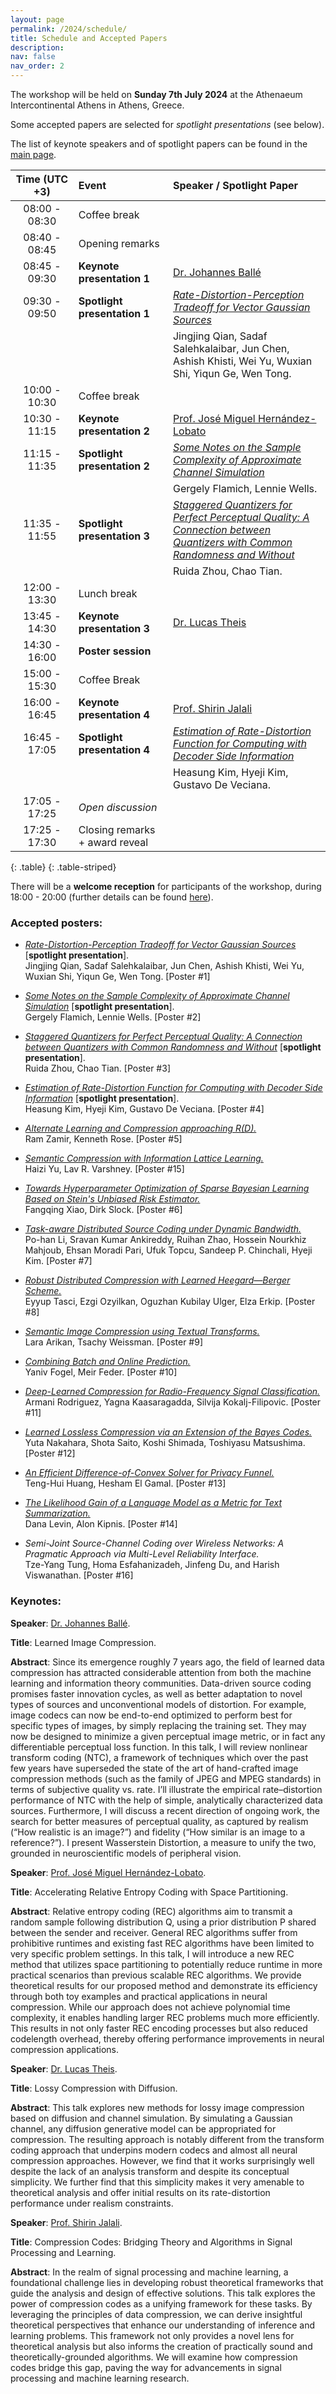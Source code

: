 ```yaml
---
layout: page
permalink: /2024/schedule/
title: Schedule and Accepted Papers
description:
nav: false
nav_order: 2
---
```

The workshop will be held on **Sunday 7th July 2024** at the Athenaeum Intercontinental Athens in Athens, Greece.

Some accepted papers are selected for *spotlight presentations* (see below).

The list of keynote speakers and of spotlight papers can be found in the [main page](https://learn-to-compress-workshop-isit.github.io/).

<style>
table th:first-of-type {
    width: 20%;
}
table th:nth-of-type(2) {
    width: 30%;
}
table th:nth-of-type(3) {
    width: 50%;
}
</style>

| **Time (UTC +3)** | **Event** | **Speaker / Spotlight Paper** |
| :----------:   | :------- | :------- |
| 08:00 - 08:30 | Coffee  break | |
| 08:40 - 08:45 | Opening remarks | | 
| 08:45 - 09:30 | **Keynote presentation 1**  | [Dr. Johannes Ballé](https://balle.io/) |
| 09:30 - 09:50 | **Spotlight presentation 1** | [*Rate-Distortion-Perception Tradeoff for Vector Gaussian Sources*](https://openreview.net/forum?id=NP2eeHpVJO) |
| | | Jingjing Qian, Sadaf Salehkalaibar, Jun Chen, Ashish Khisti, Wei Yu, Wuxian Shi, Yiqun Ge, Wen Tong.|
| 10:00 - 10:30 | Coffee break | |
| 10:30 - 11:15 | **Keynote presentation 2** | [Prof. José Miguel Hernández-Lobato](https://jmhl.org/) |
| 11:15 - 11:35 | **Spotlight presentation 2**  | [*Some Notes on the Sample Complexity of Approximate Channel Simulation*](https://openreview.net/forum?id=Hq07uannyG) |
| | | Gergely Flamich, Lennie Wells. | 
| 11:35 - 11:55 | **Spotlight presentation 3** | [*Staggered Quantizers for Perfect Perceptual Quality: A Connection between Quantizers with Common Randomness and Without*](https://openreview.net/forum?id=keX3SC5cOt) |
| | | Ruida Zhou, Chao Tian. |
| 12:00 - 13:30 | Lunch break | |
| 13:45 - 14:30 | **Keynote presentation 3**  | [Dr. Lucas Theis](https://theis.io/) |
| 14:30 - 16:00 |  **Poster session**  | |
| 15:00 - 15:30 | Coffee Break | | 
| 16:00 - 16:45 | **Keynote presentation 4**  | [Prof. Shirin Jalali](https://sites.google.com/site/shirinjalali/home) |
| 16:45 - 17:05 | **Spotlight presentation 4** | [*Estimation of Rate-Distortion Function for Computing with Decoder Side Information*](https://openreview.net/forum?id=xDa9Dxoww0) |
| | | Heasung Kim, Hyeji Kim, Gustavo De Veciana. |
| 17:05 - 17:25 | *Open discussion* | | 
| 17:25 - 17:30 | Closing remarks + award reveal | | 
{: .table}
{: .table-striped}

There will be a **welcome reception** for participants of the workshop, during 18:00 - 20:00 (further details can be found [here](https://2024.ieee-isit.org/tutorials-and-workshops-reception)).




### **Accepted posters**:

- [*Rate-Distortion-Perception Tradeoff for Vector Gaussian Sources*](https://openreview.net/forum?id=NP2eeHpVJO) [**spotlight presentation**]. \
Jingjing Qian, Sadaf Salehkalaibar, Jun Chen, Ashish Khisti, Wei Yu, Wuxian Shi, Yiqun Ge, Wen Tong. [Poster #1]

- [*Some Notes on the Sample Complexity of Approximate Channel Simulation*](https://openreview.net/forum?id=Hq07uannyG) [**spotlight presentation**]. \
Gergely Flamich, Lennie Wells. [Poster #2]

- [*Staggered Quantizers for Perfect Perceptual Quality: A Connection between Quantizers with Common Randomness and Without*](https://openreview.net/forum?id=keX3SC5cOt) [**spotlight presentation**]. \
Ruida Zhou, Chao Tian. [Poster #3]

- [*Estimation of Rate-Distortion Function for Computing with Decoder Side Information*](https://openreview.net/forum?id=xDa9Dxoww0) [**spotlight presentation**]. \
 Heasung Kim, Hyeji Kim, Gustavo De Veciana. [Poster #4]


- [*Alternate Learning and Compression approaching R(D).*](https://openreview.net/forum?id=gUoegiopC1)\
Ram Zamir, Kenneth Rose. [Poster #5]

- [*Semantic Compression with Information Lattice Learning.*](https://openreview.net/forum?id=Me4WnG7YXc)\
Haizi Yu, Lav R. Varshney. [Poster #15]

- [*Towards Hyperparameter Optimization of Sparse Bayesian Learning Based on Stein's Unbiased Risk Estimator.*](https://openreview.net/forum?id=uIdmrxiwEN)\
Fangqing Xiao, Dirk Slock. [Poster #6]

- [*Task-aware Distributed Source Coding under Dynamic Bandwidth.*](https://openreview.net/forum?id=kAJuNaozWY)\
Po-han Li, Sravan Kumar Ankireddy, Ruihan Zhao, Hossein Nourkhiz Mahjoub, Ehsan Moradi Pari, Ufuk Topcu, Sandeep P. Chinchali, Hyeji Kim. [Poster #7]


- [*Robust Distributed Compression with Learned Heegard—Berger Scheme.*](https://openreview.net/forum?id=4V6nB9oH1w)\
Eyyup Tasci, Ezgi Ozyilkan, Oguzhan Kubilay Ulger, Elza Erkip. [Poster #8]

- [*Semantic Image Compression using Textual Transforms.*](https://openreview.net/forum?id=KPVnWPZzzq)\
Lara Arikan, Tsachy Weissman. [Poster #9]


- [*Combining Batch and Online Prediction.*](https://openreview.net/forum?id=fRgRzxhIax)\
Yaniv Fogel, Meir Feder. [Poster #10]

- [*Deep-Learned Compression for Radio-Frequency Signal Classification.*](https://openreview.net/forum?id=T3DPLRYzD9)\
Armani Rodriguez, Yagna Kaasaragadda, Silvija Kokalj-Filipovic. [Poster #11]

- [*Learned Lossless Compression via an Extension of the Bayes Codes.*](https://openreview.net/forum?id=UQx2TYcdmU)\
Yuta Nakahara, Shota Saito, Koshi Shimada, Toshiyasu Matsushima. [Poster #12]

- [*An Efficient Difference-of-Convex Solver for Privacy Funnel.*](https://openreview.net/forum?id=dO66fjGG6J)\
Teng-Hui Huang, Hesham El Gamal. [Poster #13]

- [*The Likelihood Gain of a Language Model as a Metric for Text Summarization.*](https://openreview.net/forum?id=YeKgNL7G7Q)\
Dana Levin, Alon Kipnis. [Poster #14]

- *Semi-Joint Source-Channel Coding over Wireless Networks: A Pragmatic Approach via Multi-Level Reliability Interface.*  \
Tze-Yang Tung, Homa Esfahanizadeh, Jinfeng Du, and Harish Viswanathan. [Poster #16]


### **Keynotes**:

**Speaker**: [Dr. Johannes Ballé](https://balle.io/). 

**Title**: Learned Image Compression. 

**Abstract**: Since its emergence roughly 7 years ago, the field of learned data compression has attracted considerable attention from both the machine learning and information theory communities. Data-driven source coding promises faster innovation cycles, as well as better adaptation to novel types of sources and unconventional models of distortion. For example, image codecs can now be end-to-end optimized to perform best for specific types of images, by simply replacing the training set. They may now be designed to minimize a given perceptual image metric, or in fact any differentiable perceptual loss function. In this talk, I will review nonlinear transform coding (NTC), a framework of techniques which over the past few years have superseded the state of the art of hand-crafted image compression methods (such as the family of JPEG and MPEG standards) in terms of subjective quality vs. rate. I’ll illustrate the empirical rate–distortion performance of NTC with the help of simple, analytically characterized data sources. Furthermore, I will discuss a recent direction of ongoing work, the search for better measures of perceptual quality, as captured by realism (“How realistic is an image?”) and fidelity (“How similar is an image to a reference?”). I present Wasserstein Distortion, a measure to unify the two, grounded in neuroscientific models of peripheral vision.



**Speaker**: [Prof. José Miguel Hernández-Lobato](https://jmhl.org/).

**Title**: Accelerating Relative Entropy Coding with Space Partitioning.

**Abstract**: Relative entropy coding (REC) algorithms aim to transmit a random sample following distribution Q, using a prior distribution P shared between the sender and receiver. General REC algorithms suffer from prohibitive runtimes and existing fast REC algorithms have been limited to very specific problem settings. In this talk, I will introduce a new REC method that utilizes space partitioning to potentially reduce runtime in more practical scenarios than previous scalable REC algorithms. We provide theoretical results for our proposed method and demonstrate its efficiency through both toy examples and practical applications in neural compression. While our approach does not achieve polynomial time complexity, it enables handling larger REC problems much more efficiently. This results in not only faster REC encoding processes but also reduced codelength overhead, thereby offering performance improvements in neural compression applications.

**Speaker**: [Dr. Lucas Theis](https://theis.io/).

**Title**: Lossy Compression with Diffusion.

**Abstract**: This talk explores new methods for lossy image compression based on diffusion and channel simulation. By simulating a Gaussian channel, any diffusion generative model can be appropriated for compression. The resulting approach is notably different from the transform coding approach that underpins modern codecs and almost all neural compression approaches. However, we find that it works surprisingly well despite the lack of an analysis transform and despite its conceptual simplicity. We further find that this simplicity makes it very amenable to theoretical analysis and offer initial results on its rate-distortion performance under realism constraints.

**Speaker**: [Prof. Shirin Jalali](https://sites.google.com/site/shirinjalali/home).

**Title**: Compression Codes: Bridging Theory and Algorithms in Signal Processing and Learning.

**Abstract**: In the realm of signal processing and machine learning, a foundational challenge lies in developing robust theoretical frameworks that guide the analysis and design of effective solutions. This talk explores the power of compression codes as a unifying framework for these tasks. By leveraging the principles of data compression, we can derive insightful theoretical perspectives that enhance our understanding of inference and learning problems. This framework not only provides a novel lens for theoretical analysis but also informs the creation of practically sound and theoretically-grounded algorithms. We will examine how compression codes bridge this gap, paving the way for advancements in signal processing and machine learning research.
